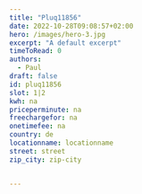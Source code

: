 ```yaml
---
title: "Pluq11856"
date: 2022-10-28T09:08:57+02:00
hero: /images/hero-3.jpg
excerpt: "A default excerpt"
timeToRead: 0
authors:
  - Paul
draft: false
id: pluq11856
slot: 1|2
kwh: na
priceperminute: na
freechargefor: na
onetimefee: na
country: de
locationname: locationname
street: street
zip_city: zip-city


---
```

